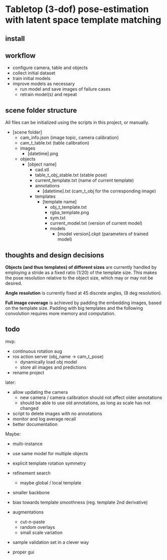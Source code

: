 # Tabletop (3-dof) pose-estimation <br/> with latent space template matching

## install

## workflow

* configure camera, table and objects
* collect initial dataset
* train initial models
* improve models as necessary
    * run model and save images of failure cases
    * retrain model(s) and repeat

## scene folder structure

All files can be initialized using the scripts in this project, or manually.

* [scene folder]
    * cam_info.json (image topic, camera calibration)
    * cam_t_table.txt (table calibration)
    * images
        * [datetime].png
    * objects
        * [object name]
            * cad.stl
            * table_t_obj_stable.txt (stable pose)
            * current_template.txt (name of current template)
            * annotations
                * [datetime].txt (cam_t_obj for the corresponding image)
            * templates
                * [template name]
                    * obj_t_template.txt
                    * rgba_template.png
                    * sym.txt
                    * current_model.txt (version of current model)
                    * models
                        * [model version].ckpt (parameters of trained model)

## thoughts and design decisions

**Objects (and thus templates) of different sizes**
are currently handled by employing a stride as a fixed ratio (1/20) of the template size. This makes the pose resolution
relative to the object size, which may or may not be desired.

**Angle resolution** is currently fixed at 45 discrete angles, (8 deg resolution).

**Full image coverage** is achieved by padding the embedding images, based on the template size. Padding with big
templates and the following convolution requires more memory and computation.

## todo

mvp:

* continuous rotation aug
* ros action server (obj_name -> cam_t_pose)
    * dynamically load obj model
    * store all images and predictions
* rename project

later:

* allow updating the camera
    * new camera / camera calibration should not affect older annotations
    * should be able to use old annotations, as long as scale has not changed
* script to delete images with no annotations
* monitor and log average recall
* better documentation

Maybe:

* multi-instance
* use same model for multiple objects
* explicit template rotation symmetry
* refinement search
    * maybe global / local template
* smaller backbone
* bias towards template smoothness (reg. template 2nd derivative)
* augmentations
    
    * cut-n-paste
    * random overlays
    * small scale variation
* sample validation set in a clever way
* proper gui